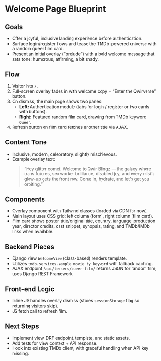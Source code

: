 # Welcome Page Blueprint

## Goals
- Offer a joyful, inclusive landing experience before authentication.
- Surface login/register flows and tease the TMDb-powered universe with a random queer film card.
- Present an initial overlay (“prelude”) with a bold welcome message that sets tone: humorous, affirming, a bit shady.

## Flow
1. Visitor hits `/`.
2. Full-screen overlay fades in with welcome copy + “Enter the Qwirverse” button.
3. On dismiss, the main page shows two panes:
   - **Left:** Authentication module (tabs for login / register or two cards with buttons).
   - **Right:** Featured random film card, drawing from TMDb keyword `Queer`.
4. Refresh button on film card fetches another title via AJAX.

## Content Tone
- Inclusive, modern, celebratory, slightly mischievous.
- Example overlay text:
  > “Hey glitter comet. Welcome to Qwir Blingz — the galaxy where trans futures, sex worker brilliance, disabled joy, and every misfit glow-up gets the front row. Come in, hydrate, and let's get you orbiting.”

## Components
- Overlay component with Tailwind classes (loaded via CDN for now).
- Main layout uses CSS grid: left column (form), right column (film card).
- Film card shows poster, title/original title, country, language, production year, director credits, cast snippet, synopsis, rating, and TMDb/IMDb links when available.

## Backend Pieces
- Django view `WelcomeView` (class-based) renders template.
- Utilizes `tmdb.services.sample_movie_by_keyword` with fallback caching.
- AJAX endpoint `/api/teasers/queer-film/` returns JSON for random film; uses Django REST Framework.

## Front-end Logic
- Inline JS handles overlay dismiss (stores `sessionStorage` flag so returning visitors skip).
- JS fetch call to refresh film.

## Next Steps
- Implement view, DRF endpoint, template, and static assets.
- Add tests for view context + API response.
- Hook into existing TMDb client, with graceful handling when API key missing.
